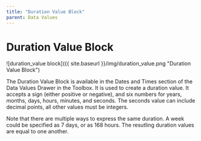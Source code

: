 ```yaml
---
title: "Duration Value Block"
parent: Data Values
---
```

# Duration Value Block
![duration_value block]({{ site.baseurl }}/img/duration_value.png "Duration Value Block")

The Duration Value Block is available in the Dates and Times section of the Data Values Drawer in the Toolbox. It is used to create a duration value. It accepts a sign (either positive or negative), and six numbers for years, months, days, hours, minutes, and seconds. The seconds value can include decimal points, all other values must be integers.

Note that there are multiple ways to express the same duration. A week could be specified as 7 days, or as 168 hours. The resutling duration values are equal to one another.